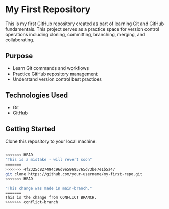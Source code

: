 # My First Repository

This is my first GitHub repository created as part of learning Git and GitHub fundamentals. This project serves as a practice space for version control operations including cloning, committing, branching, merging, and collaborating.

## Purpose
- Learn Git commands and workflows
- Practice GitHub repository management
- Understand version control best practices

## Technologies Used
- Git
- GitHub

## Getting Started
Clone this repository to your local machine:
```bash

<<<<<<< HEAD
"This is a mistake - will revert soon"
=======
>>>>>>> 4f2325c827494c96d9e58695765d73be7e1b5a47
git clone https://github.com/your-username/my-first-repo.git
<<<<<<< HEAD

"This change was made in main-branch."
=======
This is the change from CONFLICT BRANCH.
>>>>>>> conflict-branch
